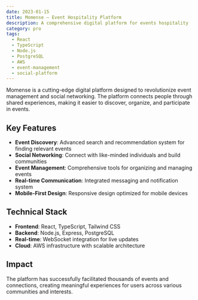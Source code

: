 ```yaml
---
date: 2023-01-15
title: Momense — Event Hospitality Platform
description: A comprehensive digital platform for events hospitality
category: pro
tags:
  - React
  - TypeScript
  - Node.js
  - PostgreSQL
  - AWS
  - event-management
  - social-platform
---
```


Momense is a cutting-edge digital platform designed to revolutionize event management and social networking. The platform connects people through shared experiences, making it easier to discover, organize, and participate in events.

## Key Features

- **Event Discovery**: Advanced search and recommendation system for finding relevant events
- **Social Networking**: Connect with like-minded individuals and build communities
- **Event Management**: Comprehensive tools for organizing and managing events
- **Real-time Communication**: Integrated messaging and notification system
- **Mobile-First Design**: Responsive design optimized for mobile devices

## Technical Stack

- **Frontend**: React, TypeScript, Tailwind CSS
- **Backend**: Node.js, Express, PostgreSQL
- **Real-time**: WebSocket integration for live updates
- **Cloud**: AWS infrastructure with scalable architecture

## Impact

The platform has successfully facilitated thousands of events and connections, creating meaningful experiences for users across various communities and interests.
